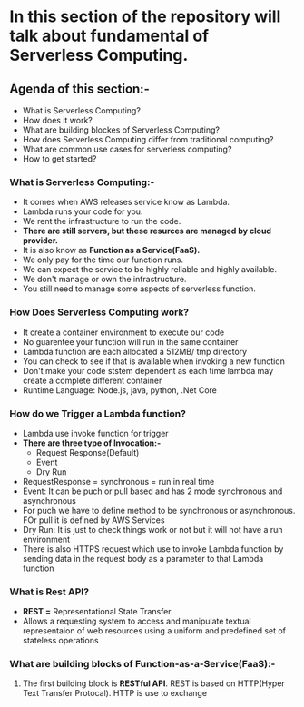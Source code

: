 # In this section of the repository will talk about fundamental of Serverless Computing.

## Agenda of this section:-
* What is Serverless Computing?
* How does it work?
* What are building blockes of Serverless Computing?
* How does Serverless Computing differ from traditional computing?
* What are common use cases for serverless computing?
* How to get started?

### What is Serverless Computing:-
* It comes when AWS releases service know as Lambda.
* Lambda runs your code for you.
* We rent the infrastructure to run the code.
* **There are still servers, but these resurces are managed by cloud provider.**
* It is also know as **Function as a Service(FaaS).**
* We only pay for the time our function runs.
* We can expect the service to be highly reliable and highly available.
* We don't manage or own the infrastructure.
* You still need to manage some aspects of serverless function.

### How Does Serverless Computing work?
* It create a container environment to execute our code
* No guarentee your function will run in the same container
* Lambda function are each allocated a  512MB/ tmp directory
* You can check to see if that is available when invoking a new function
* Don't make your code ststem dependent as each time lambda may create a complete different container
* Runtime Language: Node.js, java, python, .Net Core

### How do we Trigger a Lambda function?
* Lambda use invoke function for trigger
* **There are three type of Invocation:-**
  * Request Response(Default)
  * Event
  * Dry Run
* RequestResponse = synchronous = run in real time
* Event: It can be puch or pull based and has 2 mode synchronous and asynchronous
* For puch we have to define method to be synchronous or asynchronous. FOr pull it is defined by AWS Services
* Dry Run: It is just to check things work or not but it will not have a run environment
* There is also HTTPS request which use to invoke Lambda function by sending data in the request body as a parameter to that Lambda function

### What is Rest API?
* **REST =** Representational State Transfer
* Allows a requesting system to access and manipulate textual representaion of web resources using a uniform and predefined set of stateless operations 

### What are building blocks of Function-as-a-Service(FaaS):-
1. The first building block is **RESTful API**. REST is based on HTTP(Hyper Text Transfer Protocal). HTTP is use to  exchange 
 